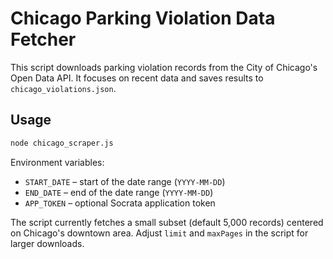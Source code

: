 # Chicago Parking Violation Data Fetcher

This script downloads parking violation records from the City of Chicago's Open Data API.
It focuses on recent data and saves results to `chicago_violations.json`.

## Usage

```bash
node chicago_scraper.js
```

Environment variables:
- `START_DATE` – start of the date range (`YYYY-MM-DD`)
- `END_DATE` – end of the date range (`YYYY-MM-DD`)
- `APP_TOKEN` – optional Socrata application token

The script currently fetches a small subset (default 5,000 records) centered on
Chicago's downtown area. Adjust `limit` and `maxPages` in the script for larger downloads.
